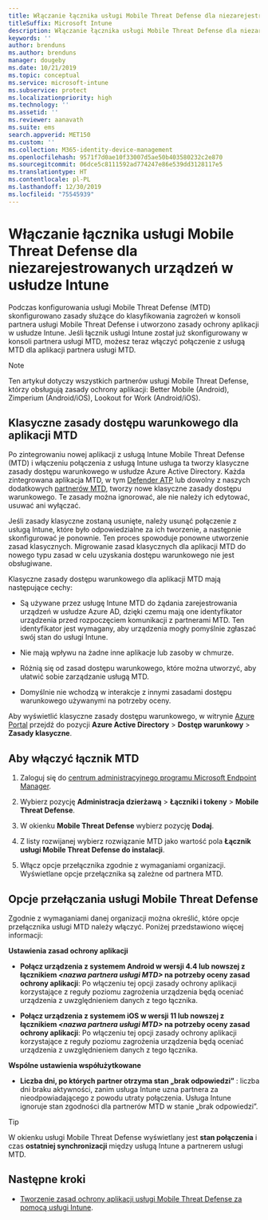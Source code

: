 ```yaml
---
title: Włączanie łącznika usługi Mobile Threat Defense dla niezarejestrowanych urządzeń
titleSuffix: Microsoft Intune
description: Włączanie łącznika usługi Mobile Threat Defense dla niezarejestrowanych urządzeń w usłudze Microsoft Intune.
keywords: ''
author: brenduns
ms.author: brenduns
manager: dougeby
ms.date: 10/21/2019
ms.topic: conceptual
ms.service: microsoft-intune
ms.subservice: protect
ms.localizationpriority: high
ms.technology: ''
ms.assetid: ''
ms.reviewer: aanavath
ms.suite: ems
search.appverid: MET150
ms.custom: ''
ms.collection: M365-identity-device-management
ms.openlocfilehash: 9571f7d0ae10f33007d5ae50b403580232c2e870
ms.sourcegitcommit: 06dce5c8111592ad774247e86e539dd3128117e5
ms.translationtype: HT
ms.contentlocale: pl-PL
ms.lasthandoff: 12/30/2019
ms.locfileid: "75545939"
---
```

# <a name="enable-the-mobile-threat-defense-connector-in-intune-for-unenrolled-devices"></a>Włączanie łącznika usługi Mobile Threat Defense dla niezarejestrowanych urządzeń w usłudze Intune

Podczas konfigurowania usługi Mobile Threat Defense (MTD) skonfigurowano zasady służące do klasyfikowania zagrożeń w konsoli partnera usługi Mobile Threat Defense i utworzono zasady ochrony aplikacji w usłudze Intune. Jeśli łącznik usługi Intune został już skonfigurowany w konsoli partnera usługi MTD, możesz teraz włączyć połączenie z usługą MTD dla aplikacji partnera usługi MTD.

> [!NOTE]
> Ten artykuł dotyczy wszystkich partnerów usługi Mobile Threat Defense, którzy obsługują zasady ochrony aplikacji: Better Mobile (Android), Zimperium (Android/iOS), Lookout for Work (Android/iOS).

## <a name="classic-conditional-access-policies-for-mtd-apps"></a>Klasyczne zasady dostępu warunkowego dla aplikacji MTD

Po zintegrowaniu nowej aplikacji z usługą Intune Mobile Threat Defense (MTD) i włączeniu połączenia z usługą Intune usługa ta tworzy klasyczne zasady dostępu warunkowego w usłudze Azure Active Directory. Każda zintegrowana aplikacja MTD, w tym [Defender ATP](advanced-threat-protection.md) lub dowolny z naszych dodatkowych [partnerów MTD](mobile-threat-defense.md#mobile-threat-defense-partners), tworzy nowe klasyczne zasady dostępu warunkowego. Te zasady można ignorować, ale nie należy ich edytować, usuwać ani wyłączać.

Jeśli zasady klasyczne zostaną usunięte, należy usunąć połączenie z usługą Intune, które było odpowiedzialne za ich tworzenie, a następnie skonfigurować je ponownie. Ten proces spowoduje ponowne utworzenie zasad klasycznych. Migrowanie zasad klasycznych dla aplikacji MTD do nowego typu zasad w celu uzyskania dostępu warunkowego nie jest obsługiwane.

Klasyczne zasady dostępu warunkowego dla aplikacji MTD mają następujące cechy:

- Są używane przez usługę Intune MTD do żądania zarejestrowania urządzeń w usłudze Azure AD, dzięki czemu mają one identyfikator urządzenia przed rozpoczęciem komunikacji z partnerami MTD. Ten identyfikator jest wymagany, aby urządzenia mogły pomyślnie zgłaszać swój stan do usługi Intune.

- Nie mają wpływu na żadne inne aplikacje lub zasoby w chmurze.

- Różnią się od zasad dostępu warunkowego, które można utworzyć, aby ułatwić sobie zarządzanie usługą MTD.

- Domyślnie nie wchodzą w interakcje z innymi zasadami dostępu warunkowego używanymi na potrzeby oceny.

Aby wyświetlić klasyczne zasady dostępu warunkowego, w witrynie [Azure Portal](https://portal.azure.com/#home) przejdź do pozycji **Azure Active Directory** > **Dostęp warunkowy** > **Zasady klasyczne**.

## <a name="to-enable-the-mtd-connector"></a>Aby włączyć łącznik MTD

1. Zaloguj się do [centrum administracyjnego programu Microsoft Endpoint Manager](https://go.microsoft.com/fwlink/?linkid=2109431).

2. Wybierz pozycję **Administracja dzierżawą** > **Łączniki i tokeny** > **Mobile Threat Defense**.

3. W okienku **Mobile Threat Defense** wybierz pozycję **Dodaj**.

4. Z listy rozwijanej wybierz rozwiązanie MTD jako wartość pola **Łącznik usługi Mobile Threat Defense do instalacji**.

    <!-- ![MTD setup in Intune](PLACEHOLDER, need a new screenshot of this page) -->

5. Włącz opcje przełącznika zgodnie z wymaganiami organizacji. Wyświetlane opcje przełącznika są zależne od partnera MTD.

## <a name="mobile-threat-defense-toggle-options"></a>Opcje przełączania usługi Mobile Threat Defense

Zgodnie z wymaganiami danej organizacji można określić, które opcje przełącznika usługi MTD należy włączyć. Poniżej przedstawiono więcej informacji:

**Ustawienia zasad ochrony aplikacji**

- **Połącz urządzenia z systemem Android w wersji 4.4 lub nowszej z łącznikiem *\<nazwa partnera usługi MTD>* na potrzeby oceny zasad ochrony aplikacji**: Po włączeniu tej opcji zasady ochrony aplikacji korzystające z reguły poziomu zagrożenia urządzenia będą oceniać urządzenia z uwzględnieniem danych z tego łącznika.

- **Połącz urządzenia z systemem iOS w wersji 11 lub nowszej z łącznikiem *\<nazwa partnera usługi MTD>* na potrzeby oceny zasad ochrony aplikacji**: Po włączeniu tej opcji zasady ochrony aplikacji korzystające z reguły poziomu zagrożenia urządzenia będą oceniać urządzenia z uwzględnieniem danych z tego łącznika.

**Wspólne ustawienia współużytkowane**

- **Liczba dni, po których partner otrzyma stan „brak odpowiedzi”** : liczba dni braku aktywności, zanim usługa Intune uzna partnera za nieodpowiadającego z powodu utraty połączenia. Usługa Intune ignoruje stan zgodności dla partnerów MTD w stanie „brak odpowiedzi”.

> [!TIP]
> W okienku usługi Mobile Threat Defense wyświetlany jest **stan połączenia** i czas **ostatniej synchronizacji** między usługą Intune a partnerem usługi MTD.

## <a name="next-steps"></a>Następne kroki

- [Tworzenie zasad ochrony aplikacji usługi Mobile Threat Defense za pomocą usługi Intune](~/protect/mtd-app-protection-policy.md).
